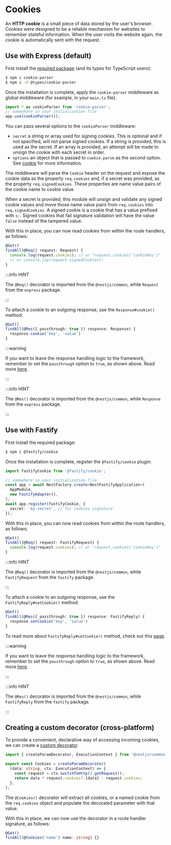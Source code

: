 # Cookies

An **HTTP cookie** is a small piece of data stored by the user's browser. Cookies were designed to be a reliable mechanism for websites to remember stateful information. When the user visits the website again, the cookie is automatically sent with the request.

## Use with Express (default)

First install the [required package](https://github.com/expressjs/cookie-parser) (and its types for TypeScript users):

```bash
$ npm i cookie-parser
$ npm i -D @types/cookie-parser
```

Once the installation is complete, apply the `cookie-parser` middleware as global middleware (for example, in your `main.ts` file).

```ts
import * as cookieParser from 'cookie-parser';
// somewhere in your initialization file
app.use(cookieParser());
```

You can pass several options to the `cookieParser` middleware:

- `secret` a string or array used for signing cookies. This is optional and if not specified, will not parse signed cookies. If a string is provided, this is used as the secret. If an array is provided, an attempt will be made to unsign the cookie with each secret in order.
- `options` an object that is passed to `cookie.parse` as the second option. See [cookie](https://www.npmjs.org/package/cookie) for more information.

The middleware will parse the `Cookie` header on the request and expose the cookie data as the property `req.cookies` and, if a secret was provided, as the property `req.signedCookies`. These properties are name value pairs of the cookie name to cookie value.

When a secret is provided, this module will unsign and validate any signed cookie values and move those name value pairs from `req.cookies` into `req.signedCookies`. A signed cookie is a cookie that has a value prefixed with `s:`. Signed cookies that fail signature validation will have the value `false` instead of the tampered value.

With this in place, you can now read cookies from within the route handlers, as follows:

```ts
@Get()
findAll(@Req() request: Request) {
  console.log(request.cookies); // or "request.cookies['cookieKey']"
  // or console.log(request.signedCookies);
}
```

:::info HINT

The `@Req()` decorator is imported from the `@nestjs/common`, while `Request` from the `express` package.

:::

To attach a cookie to an outgoing response, use the `Response#cookie()` method:

```ts
@Get()
findAll(@Res({ passthrough: true }) response: Response) {
  response.cookie('key', 'value')
}
```

:::warning

If you want to leave the response handling logic to the framework, remember to set the `passthrough` option to `true`, as shown above. Read more [here](../overview/controllers#library-specific-approach).

:::

:::info HINT

The `@Res()` decorator is imported from the `@nestjs/common`, while `Response` from the `express` package.

:::

## Use with Fastify

First install the required package:

```bash
$ npm i @fastify/cookie
```

Once the installation is complete, register the `@fastify/cookie` plugin:

```ts
import fastifyCookie from '@fastify/cookie';

// somewhere in your initialization file
const app = await NestFactory.create<NestFastifyApplication>(
  AppModule,
  new FastifyAdapter(),
);
await app.register(fastifyCookie, {
  secret: 'my-secret', // for cookies signature
});
```

With this in place, you can now read cookies from within the route handlers, as follows:

```ts
@Get()
findAll(@Req() request: FastifyRequest) {
  console.log(request.cookies); // or "request.cookies['cookieKey']"
}
```

:::info HINT

The `@Req()` decorator is imported from the `@nestjs/common`, while `FastifyRequest` from the `fastify` package.

:::

To attach a cookie to an outgoing response, use the `FastifyReply#setCookie()` method:

```ts
@Get()
findAll(@Res({ passthrough: true }) response: FastifyReply) {
  response.setCookie('key', 'value')
}
```

To read more about `FastifyReply#setCookie()` method, check out this [page](https://github.com/fastify/fastify-cookie#sending).

:::warning

If you want to leave the response handling logic to the framework, remember to set the `passthrough` option to `true`, as shown above. Read more [here](../overview/controllers#library-specific-approach).

:::

:::info HINT

The `@Res()` decorator is imported from the `@nestjs/common`, while `FastifyReply` from the `fastify` package.

:::

## Creating a custom decorator (cross-platform)

To provide a convenient, declarative way of accessing incoming cookies, we can create a [custom decorator](../overview/custom-decorators).

```ts
import { createParamDecorator, ExecutionContext } from '@nestjs/common';

export const Cookies = createParamDecorator(
  (data: string, ctx: ExecutionContext) => {
    const request = ctx.switchToHttp().getRequest();
    return data ? request.cookies?.[data] : request.cookies;
  },
);
```

The `@Cookies()` decorator will extract all cookies, or a named cookie from the `req.cookies` object and populate the decorated parameter with that value.

With this in place, we can now use the decorator in a route handler signature, as follows:

```ts
@Get()
findAll(@Cookies('name') name: string) {}
```
